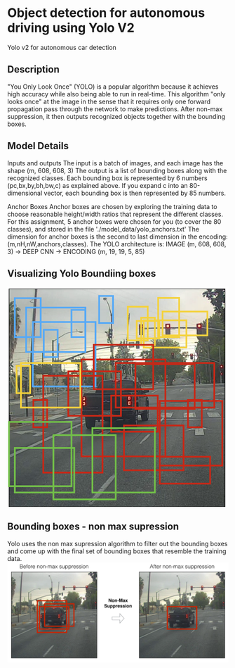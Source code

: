 # Object detection for autonomous driving using Yolo V2
Yolo v2 for autonomous car detection

## Description
"You Only Look Once" (YOLO) is a popular algorithm because it achieves high accuracy while also being able to run in real-time. This algorithm "only looks once" at the image in the sense that it requires only one forward propagation pass through the network to make predictions. After non-max suppression, it then outputs recognized objects together with the bounding boxes.

## Model Details
Inputs and outputs
The input is a batch of images, and each image has the shape (m, 608, 608, 3)
The output is a list of bounding boxes along with the recognized classes. Each bounding box is represented by 6 numbers (pc,bx,by,bh,bw,c) as explained above. If you expand c into an 80-dimensional vector, each bounding box is then represented by 85 numbers.

Anchor Boxes
Anchor boxes are chosen by exploring the training data to choose reasonable height/width ratios that represent the different classes. For this assignment, 5 anchor boxes were chosen for you (to cover the 80 classes), and stored in the file './model_data/yolo_anchors.txt'
The dimension for anchor boxes is the second to last dimension in the encoding: (m,nH,nW,anchors,classes).
The YOLO architecture is: IMAGE (m, 608, 608, 3) -> DEEP CNN -> ENCODING (m, 19, 19, 5, 85)

## Visualizing Yolo Boundiing boxes
![Yolo  bounding boxes](example_images/anchor_map.png)

## Bounding boxes - non max supression
Yolo uses the non max supression algorithm to filter out the bounding boxes and come up with the final set of bounding boxes that resemble the training data. 
![Non max suppression](example_images/non_max_supression.png)
